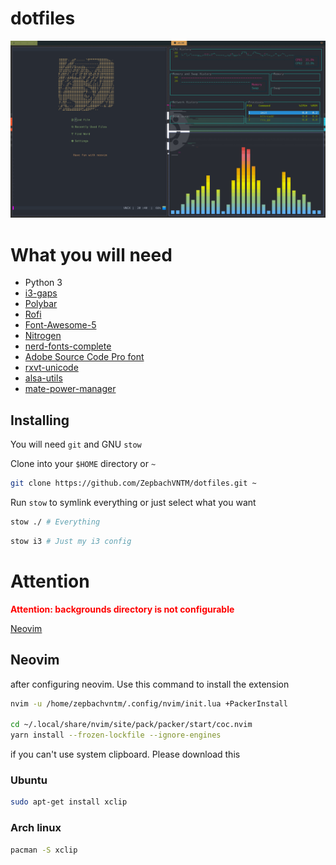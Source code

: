 # dotfiles
![dotfile image](./.github/wallpaper.png)

# What you will need
- Python 3
- [i3-gaps](https://github.com/Airblader/i3)
- [Polybar](https://github.com/jaagr/polybar)
- [Rofi](https://github.com/DaveDavenport/rofi)
- [Font-Awesome-5](https://fontawesome.com)
- [Nitrogen](https://aur.archlinux.org/packages/nitrogen-git)
- [nerd-fonts-complete](https://aur.archlinux.org/packages/nerd-fonts-complete/)
- [Adobe Source Code Pro font](https://github.com/adobe-fonts/source-code-pro)
- [rxvt-unicode](https://wiki.archlinux.org/index.php/Rxvt-unicode)
- [alsa-utils](https://archlinux.org/packages/extra/x86_64/alsa-utils)
- [mate-power-manager](https://archlinux.org/packages/community/x86_64/mate-power-manager)

## Installing
You will need `git` and GNU `stow`

Clone into your `$HOME` directory or `~`

```bash
git clone https://github.com/ZepbachVNTM/dotfiles.git ~
```

Run `stow` to symlink everything or just select what you want

```bash
stow ./ # Everything
```

```bash
stow i3 # Just my i3 config
```

# Attention
<b style="color: red">Attention: backgrounds directory is not configurable</b>

[Neovim](#neovim)

## Neovim
after configuring neovim. Use this command to install the extension

```bash
nvim -u /home/zepbachvntm/.config/nvim/init.lua +PackerInstall

cd ~/.local/share/nvim/site/pack/packer/start/coc.nvim
yarn install --frozen-lockfile --ignore-engines
```


if you can't use system clipboard. Please download this

### Ubuntu
```bash
sudo apt-get install xclip
```


### Arch linux
```bash
pacman -S xclip
```
